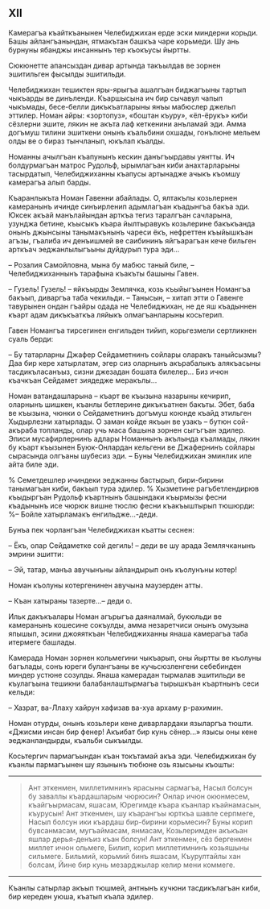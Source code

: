 ## XII

Камерагъа къайткъанынен Челебиджихан ерде эски миндерни корьди.
Башы айлангъанындан, ятмакътан башкъа чаре корьмеди.
Шу ань бурнуны ябанджы инсаннынъ тер къокъусы йыртты.

Сюкюнетте апансыздан дивар артында такъылдав ве зорнен эшитильген фысылды эшитильди.

Челебиджихан тешиктен яры-ярыгъа ашалгъан биджагъыны тартып чыкъарды ве динъленди.
Къаршысына ич бир сычавул чапып чыкъмады, бесе-белли дикъкъатларыны янъы мабюслер джельп эттилер.
Номан айры:
«зортопуз», «боштан къуру», «ёл-ёрукъ» киби сёзлерни эшите, лякин не акъта лаф кеткенини анъламай эди.
Амма догъмуш тилини эшиткени онынъ къальбини охшады, гонълюне мельем олды ве о бираз тынчланып, юкълап къалды.

Номанны ачылгъан къапунынъ кескин данъгъырдавы уянтты.
Ич болдурмагъан матрос Рудольф, ырымлагъан киби анахтарларыны тасырдатып, Челебиджиханны къапусы артынадже ачыкъ къомшу камерагъа алып барды.

Къаранлыкъта  Номан Гавенни абайлады.
О, ялтакълы козьлернен камеранынъ ичинде синъирленип адымлагъан къадынгъа бакъа эди.
Юксек акъай манълайындан арткъа тегиз таралгъан сачларына, узунджа бетине, къысыкъ къара йылтыравукъ козьлерине бакъкъанда онынъ джынсыны танымакънынъ чареси ёкъ, нефреттен къыйышкъан агъзы, гъалиба ич денъишмей ве саибининъ яйгъарагъан кече бильген арткъач эеджанлылыгъыны дуйдурып тура эди…

– Розалия Самойловна, мына бу мабюс таный биле, – Челебиджиханнынъ тарафына къакъты башыны Гавен.

– Гузель! Гузель!
– яйкъырды Землячка, козь къыйыгъынен Номангъа бакъып, диваргъа таба чекильди.
– Танысын, – хитап этти о Гавенге тавурынен ондан гъайры одада не Челебиджихан, не де яш къадыннен къарт адам дикъкъаткъа ляйыкъ олмагъанларыны косьтерип. 

Гавен Номангъа тирсегинен енгильден тийип, корьгезмели сертликнен суаль берди:

– Бу татарларны Джафер Сейдаметнинъ сойлары оларакъ таныйсызмы?
Даа бир кере хатырлатам, эгер сиз оларнынъ акърабалыкъ алякъасыны тасдикъласанъыз, сизни джезадан бошата билелер…
Биз ичюн къачкъан Сейдамет зиядедже меракълы…

Номан ватандашларына – къарт ве къызына назарыны кечирип, оларнынъ шишкен, къанлы бетлерине дикъкъатнен бакъты.
Эбет, баба ве къызына, чюнки о Сейдаметнинъ догъмуш коюнде къайд этильген Хыдырлезни хатырлады.
О заман койде якъын ве узакъ – бутюн сой-акъраба топланды, олар учь маса башына зорнен сыгъгъан эдилер.
Эписи мусафирлернинъ адлары Номаннынъ акълында къалмады, лякин бу къарт къызынен Буюк-Онлардан кельгени ве Джафернинъ сойлары сырасында олгъаны шубесиз эди.
– Буны Челебиджихан эминлик иле айта биле эди.

% Семетдешлер ичиндеки эеджанны бастырып, бири-бирини танымагъан киби, бакъып тура эдилер.
% Хызметине рагъбетлендирюв къыдыргъан Рудольф къартнынъ башындаки къырмызы фесни къадынынъ исе чюрюк вишне тюслю фесни къакъыштырып тюшюрди:
%– Бойле хатырламакъ енгильдже…-деди.

Бунъа пек чорлангъан Челебиджихан къатты сеснен:

– Ёкъ, олар Сейдаметке сой дегиль!
– деди ве шу арада Землячканынъ эмрини эшитти:

– Эй, татар, манъа авучынъны айландырып онъ къолунъны котер!

Номан къолуны котергенинен авучына маузерден атты.

– Къан хатыраны тазерте…– деди о.

Ильк дакъкъалары Номан агърыгъа даяналмай, букюльди ве камеранынъ кошесине сокъулды, амма незаретчиси онынъ омузына япышып, эсини джояяткъан Челебиджиханны янаша камерагъа таба итермеге башлады.

Камерада Номан зорнен кольмегини чыкъарып, оны йыртты ве къолуны багълады, сонъ юреги булангъаны ве кучьсюзленгени себебинден миндер устюне созулды.
Янаша камерадан тырмалав эшитильди ве къулагъына тешикни балабанлаштырмагъа тырышкъан къартнынъ сеси кельди:

– Хазрат, ва-Ллаху хайрун хафизав ва-хуа архаму р-рахимин.

Номан отурды, онынъ козьлери кене диварлардаки языларгъа тюшти.
«Джисми инсан бир фенер!
Акъибат бир кунь сёнер...»
язысы оны кене эеджанландырды, къальби сыкъылды.

Косьтергич пармагъындан къан токътамай акъа эди.
Челебиджихан бу къанлы пармагъынен шу язынынъ тюбюне озь язысыны къошты: 

___

> Ант эткенмен, миллетимнинъ ярасыны сармагъа,
> Насыл болсун бу заваллы къардашларым чюрюсин?
> Онлар ичюн окюнмесем, къайгъырмасам, яшасам,
> Юрегимде къара къанлар къайнамасын, къурусын!
> Ант эткенмен, шу къарангъы юрткъа шавле серпмеге,
> Насыл болсун ики къардаш бир-бирини корьмесин?
> Буны корип бувсанмасам, мугъаймасам, янмасам,
> Козьлеримден акъкъан яшлар дерья-денъиз къан болсун!
> Ант эткенмен, сёз бергенмен миллет ичюн ольмеге,
> Билип, корип миллетимнинъ козьяшыны сильмеге.
> Бильмий, корьмий бинъ яшасам, Къурултайлы хан болсам,
> Йине бир кунь мезарджылар келир мени коммеге. 

___

Къанлы сатырлар акъып тюшмей, антнынъ кучюни тасдикълагъан киби, бир кереден уюша, къатып къала эдилер. 
